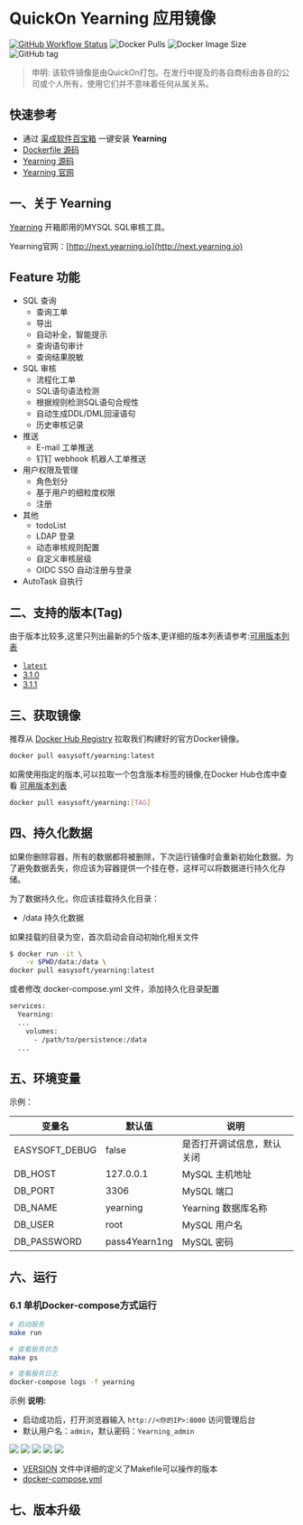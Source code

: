 <!-- 该文档是模板生成，手动修改的内容会被覆盖，详情参见：https://github.com/quicklyon/template-toolkit -->
# QuickOn Yearning 应用镜像

[![GitHub Workflow Status](https://github.com/quicklyon/yearning-docker/actions/workflows/docker.yml/badge.svg)](https://github.com/quicklyon/yearning/actions/workflows/docker.yml)
![Docker Pulls](https://img.shields.io/docker/pulls/easysoft/yearning?style=flat-square)
![Docker Image Size](https://img.shields.io/docker/image-size/easysoft/yearning?style=flat-square)
![GitHub tag](https://img.shields.io/github/v/tag/quicklyon/yearning-docker?style=flat-square)

> 申明: 该软件镜像是由QuickOn打包。在发行中提及的各自商标由各自的公司或个人所有，使用它们并不意味着任何从属关系。

## 快速参考

- 通过 [渠成软件百宝箱](https://www.qucheng.com/app-install/install-yearning-173.html) 一键安装 **Yearning**
- [Dockerfile 源码](https://github.com/quicklyon/yearning-docker)
- [Yearning 源码](https://github.com/cookieY/Yearning)
- [Yearning 官网](http://next.yearning.io)

## 一、关于 Yearning

[Yearning](https://next.yearning.io/) 开箱即用的MYSQL SQL审核工具。

Yearning官网：[http://next.yearning.io](http://next.yearning.io)

## Feature 功能

-   SQL 查询
    -   查询工单
    -   导出
    -   自动补全，智能提示
    -   查询语句审计
    -   查询结果脱敏
-   SQL 审核
    -   流程化工单
    -   SQL语句语法检测
    -   根据规则检测SQL语句合规性
    -   自动生成DDL/DML回滚语句
    -   历史审核记录
-   推送
    -   E-mail 工单推送
    -   钉钉 webhook 机器人工单推送
-   用户权限及管理
    - 角色划分
    - 基于用户的细粒度权限
    - 注册
-   其他
    -   todoList
    -   LDAP 登录
    -   动态审核规则配置
    -   自定义审核层级
    -   OIDC SSO 自动注册与登录
-   AutoTask 自执行

## 二、支持的版本(Tag)

由于版本比较多,这里只列出最新的5个版本,更详细的版本列表请参考:[可用版本列表](https://hub.docker.com/r/easysoft/yearning/tags/)

<!-- 这里是镜像的【Tag】信息，通过命令维护，详情参考：https://github.com/quicklyon/template-toolkit -->

- [`latest`](https://github.com/cookieY/Yearning/releases)
- [3.1.0](https://github.com/cookieY/Yearning/releases/tag/v3.1.0)
- [3.1.1](https://github.com/cookieY/Yearning/releases/tag/v3.1.1)

## 三、获取镜像

推荐从 [Docker Hub Registry](https://hub.docker.com/r/easysoft/yearning) 拉取我们构建好的官方Docker镜像。

```bash
docker pull easysoft/yearning:latest
```

如需使用指定的版本,可以拉取一个包含版本标签的镜像,在Docker Hub仓库中查看 [可用版本列表](https://hub.docker.com/r/easysoft/yearning/tags/)

```bash
docker pull easysoft/yearning:[TAG]
```

## 四、持久化数据

如果你删除容器，所有的数据都将被删除，下次运行镜像时会重新初始化数据。为了避免数据丢失，你应该为容器提供一个挂在卷，这样可以将数据进行持久化存储。

为了数据持久化，你应该挂载持久化目录：

- /data 持久化数据

如果挂载的目录为空，首次启动会自动初始化相关文件

```bash
$ docker run -it \
    -v $PWD/data:/data \
docker pull easysoft/yearning:latest
```

或者修改 docker-compose.yml 文件，添加持久化目录配置

```bash
services:
  Yearning:
  ...
    volumes:
      - /path/to/persistence:/data
  ...
```

## 五、环境变量

<!-- 这里写应用的【环境变量信息】 -->

示例：

| 变量名           | 默认值        | 说明                             |
| ---------------- | ------------- | -------------------------------- |
| EASYSOFT_DEBUG   | false         | 是否打开调试信息，默认关闭       |
| DB_HOST       | 127.0.0.1     | MySQL 主机地址                   |
| DB_PORT       | 3306          | MySQL 端口                       |
| DB_NAME         | yearning          | Yearning 数据库名称                 |
| DB_USER       | root          | MySQL 用户名                      |
| DB_PASSWORD   | pass4Yearn1ng     | MySQL 密码                        |

## 六、运行

### 6.1 单机Docker-compose方式运行

```bash
# 启动服务
make run

# 查看服务状态
make ps

# 查看服务日志
docker-compose logs -f yearning

```

<!-- 这里写应用的【make命令的备注信息】位于文档最后端 -->

示例
**说明:**

- 启动成功后，打开浏览器输入 `http://<你的IP>:8000` 访问管理后台
- 默认用户名：`admin`，默认密码：`Yearning_admin`

![](img/login.png)
![](img/dash.png)
![](img/audit.png)
![](img/query.png)
![](img/record.png)
- [VERSION](https://github.com/quicklyon/yearning-docker/blob/master/VERSION) 文件中详细的定义了Makefile可以操作的版本
- [docker-compose.yml](https://github.com/quicklyon/yearning-docker/blob/master/docker-compose.yml)

## 七、版本升级

<!-- 这里是镜像的【版本升级】信息，通过命令维护，详情参考：https://github.com/quicklyon/template-toolkit -->
